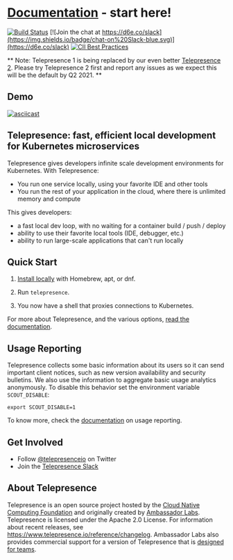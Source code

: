 # [Documentation](https://telepresence.io) - start here!

[![Build Status](https://circleci.com/gh/telepresenceio/telepresence.svg?style=shield)](https://circleci.com/gh/telepresenceio/workflows)
[![Join the chat at https://d6e.co/slack](https://img.shields.io/badge/chat-on%20Slack-blue.svg)](https://d6e.co/slack)
[![CII Best Practices](https://bestpractices.coreinfrastructure.org/projects/1863/badge)](https://bestpractices.coreinfrastructure.org/projects/1863)

** Note: Telepresence 1 is being replaced by our even better [Telepresence 2](https://github.com/telepresenceio/telepresence/tree/release/v2). Please try Telepresence 2 first and report any issues as we expect this will be the default by Q2 2021. **

## Demo

[![asciicast](https://asciinema.org/a/117761.png)](https://asciinema.org/a/117761)

## Telepresence: fast, efficient local development for Kubernetes microservices

Telepresence gives developers infinite scale development environments for Kubernetes. With Telepresence:

* You run one service locally, using your favorite IDE and other tools
* You run the rest of your application in the cloud, where there is unlimited memory and compute

This gives developers:

* a fast local dev loop, with no waiting for a container build / push / deploy
* ability to use their favorite local tools (IDE, debugger, etc.)
* ability to run large-scale applications that can't run locally

## Quick Start

1. [Install locally](https://www.telepresence.io/reference/install) with Homebrew, apt, or dnf.

2. Run `telepresence`.

3. You now have a shell that proxies connections to Kubernetes.

For more about Telepresence, and the various options, [read the documentation](https://www.telepresence.io/discussion/overview).

## Usage Reporting

Telepresence collects some basic information about its users so it can send important client notices, such as new version availability and security bulletins. We also use the information to aggregate basic usage analytics anonymously. To disable this behavior set the environment variable `SCOUT_DISABLE`:

    export SCOUT_DISABLE=1

To know more, check the [documentation](https://www.telepresence.io/reference/usage_reporting) on usage reporting.

## Get Involved

* Follow [@telepresenceio](https://twitter.com/telepresenceio) on Twitter
* Join the [Telepresence Slack](https://d6e.co/slack)

## About Telepresence

Telepresence is an open source project hosted by the [Cloud Native Computing Foundation](https://www.cncf.io) and originally created by [Ambassador Labs](https://www.getambassador.io). Telepresence is licensed under the Apache 2.0 License. For information about recent releases, see https://www.telepresence.io/reference/changelog. Ambassador Labs also provides commercial support for a version of Telepresence that is [designed for teams](https://www.getambassador.io/use-case/local-kubernetes-development/).
